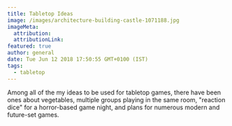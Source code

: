 ```yaml
---
title: Tabletop Ideas
image: /images/architecture-building-castle-1071188.jpg
imageMeta:
  attribution:
  attributionLink:
featured: true
author: general
date: Tue Jun 12 2018 17:50:55 GMT+0100 (IST)
tags:
  - tabletop
---
```




Among all of the my ideas to be used for tabletop games, there have been ones about vegetables, multiple groups playing in the same room, "reaction dice" for a horror-based game night, and plans for numerous modern and future-set games.
